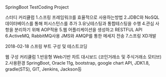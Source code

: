 SpringBoot TestCoding Project

스터디 커리큘럼
1.스프링 프레임워크를 효율적으로 사용하는방법
2.JDBC와 NoSQL 데이터베이스를 통해 퍼시스턴스를 추가
3.유닛테스팅과 통합테스팅을 수행
4.관심 사항을 분리하기 위해 AOP적용
5.웹 어플리케이션을 생성하고 RESTFUL API
6.ActiveMQ, RabbitMQ사용 JMS와 AMQP를 통한 메세지 전송
7.스프링 XD개발

2018-02-18
스프링 부트 구성 및 테스트코딩


웹 구성 커리큘럼
1.반응형 Web기반 차트 대시보드 (코인거래소 및 주식거래소 모티브)
2.사용환경 SpringBoot, Oracle 11g, bootstrap, google chart API, JDK1.8, gradle(STS), GIT, Jenkins, Jackson등
